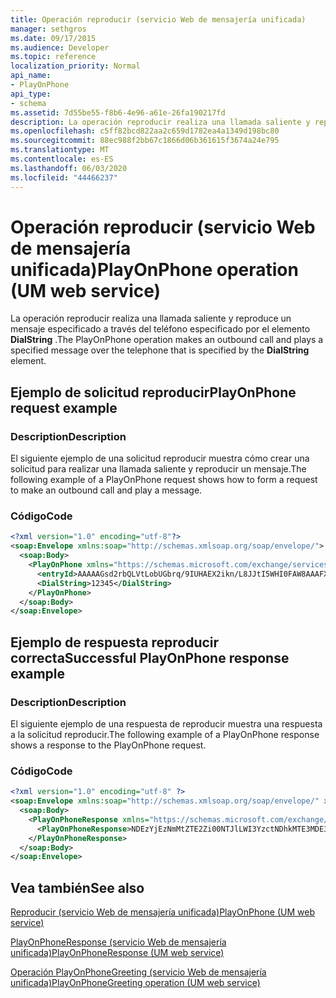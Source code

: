 ```yaml
---
title: Operación reproducir (servicio Web de mensajería unificada)
manager: sethgros
ms.date: 09/17/2015
ms.audience: Developer
ms.topic: reference
localization_priority: Normal
api_name:
- PlayOnPhone
api_type:
- schema
ms.assetid: 7d55be55-f8b6-4e96-a61e-26fa190217fd
description: La operación reproducir realiza una llamada saliente y reproduce un mensaje especificado a través del teléfono especificado por el elemento DialString.
ms.openlocfilehash: c5ff82bcd822aa2c659d1782ea4a1349d198bc80
ms.sourcegitcommit: 88ec988f2bb67c1866d06b361615f3674a24e795
ms.translationtype: MT
ms.contentlocale: es-ES
ms.lasthandoff: 06/03/2020
ms.locfileid: "44466237"
---
```

# <a name="playonphone-operation-um-web-service"></a><span data-ttu-id="17546-103">Operación reproducir (servicio Web de mensajería unificada)</span><span class="sxs-lookup"><span data-stu-id="17546-103">PlayOnPhone operation (UM web service)</span></span>

<span data-ttu-id="17546-104">La operación reproducir realiza una llamada saliente y reproduce un mensaje especificado a través del teléfono especificado por el elemento **DialString** .</span><span class="sxs-lookup"><span data-stu-id="17546-104">The PlayOnPhone operation makes an outbound call and plays a specified message over the telephone that is specified by the **DialString** element.</span></span> 
  
## <a name="playonphone-request-example"></a><span data-ttu-id="17546-105">Ejemplo de solicitud reproducir</span><span class="sxs-lookup"><span data-stu-id="17546-105">PlayOnPhone request example</span></span>

### <a name="description"></a><span data-ttu-id="17546-106">Description</span><span class="sxs-lookup"><span data-stu-id="17546-106">Description</span></span>

<span data-ttu-id="17546-107">El siguiente ejemplo de una solicitud reproducir muestra cómo crear una solicitud para realizar una llamada saliente y reproducir un mensaje.</span><span class="sxs-lookup"><span data-stu-id="17546-107">The following example of a PlayOnPhone request shows how to form a request to make an outbound call and play a message.</span></span>
  
### <a name="code"></a><span data-ttu-id="17546-108">Código</span><span class="sxs-lookup"><span data-stu-id="17546-108">Code</span></span>

```XML
<?xml version="1.0" encoding="utf-8"?>
<soap:Envelope xmlns:soap="http://schemas.xmlsoap.org/soap/envelope/">
  <soap:Body>
    <PlayOnPhone xmlns="https://schemas.microsoft.com/exchange/services/2006/messages">
      <entryId>AAAAAGsd2rbQLVtLobUGbrq/9IUHAEX2ikn/L8JJtI5WHI0FAW8AAAFXHhsAACxVpEl+KVVLl957wp//x6UAGAetcDUAAA==</entryId>
      <DialString>12345</DialString>
    </PlayOnPhone>
  </soap:Body>
</soap:Envelope>
```

## <a name="successful-playonphone-response-example"></a><span data-ttu-id="17546-109">Ejemplo de respuesta reproducir correcta</span><span class="sxs-lookup"><span data-stu-id="17546-109">Successful PlayOnPhone response example</span></span>

### <a name="description"></a><span data-ttu-id="17546-110">Description</span><span class="sxs-lookup"><span data-stu-id="17546-110">Description</span></span>

<span data-ttu-id="17546-111">El siguiente ejemplo de una respuesta de reproducir muestra una respuesta a la solicitud reproducir.</span><span class="sxs-lookup"><span data-stu-id="17546-111">The following example of a PlayOnPhone response shows a response to the PlayOnPhone request.</span></span>
  
### <a name="code"></a><span data-ttu-id="17546-112">Código</span><span class="sxs-lookup"><span data-stu-id="17546-112">Code</span></span>

```XML
<?xml version="1.0" encoding="utf-8" ?> 
<soap:Envelope xmlns:soap="http://schemas.xmlsoap.org/soap/envelope/" xmlns:xsi="http://www.w3.org/2001/XMLSchema-instance" xmlns:xsd="http://www.w3.org/2001/XMLSchema">
  <soap:Body>
    <PlayOnPhoneResponse xmlns="https://schemas.microsoft.com/exchange/services/2006/messages">
      <PlayOnPhoneResponse>NDEzYjEzNmMtZTE2Zi00NTJlLWI3YzctNDhkMTE3MDE3YjlmQGRmLWV1bS0wMS5leGNoYW5nZS5jb3JwLm1pY3Jvc29mdC5jb20=</PlayOnPhoneResponse> 
    </PlayOnPhoneResponse>
  </soap:Body>
</soap:Envelope>
```

## <a name="see-also"></a><span data-ttu-id="17546-113">Vea también</span><span class="sxs-lookup"><span data-stu-id="17546-113">See also</span></span>



[<span data-ttu-id="17546-114">Reproducir (servicio Web de mensajería unificada)</span><span class="sxs-lookup"><span data-stu-id="17546-114">PlayOnPhone (UM web service)</span></span>](playonphone-um-web-service.md)
  
[<span data-ttu-id="17546-115">PlayOnPhoneResponse (servicio Web de mensajería unificada)</span><span class="sxs-lookup"><span data-stu-id="17546-115">PlayOnPhoneResponse (UM web service)</span></span>](playonphoneresponse-um-web-service.md)
  
[<span data-ttu-id="17546-116">Operación PlayOnPhoneGreeting (servicio Web de mensajería unificada)</span><span class="sxs-lookup"><span data-stu-id="17546-116">PlayOnPhoneGreeting operation (UM web service)</span></span>](playonphonegreeting-operation-um-web-service.md)

